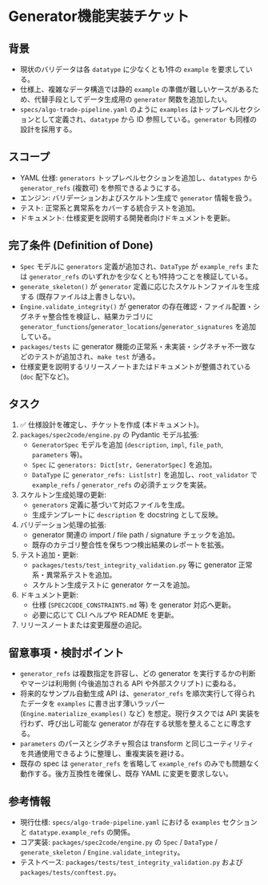 # Generator機能実装チケット

## 背景
- 現状のバリデータは各 `datatype` に少なくとも1件の `example` を要求している。
- 仕様上、複雑なデータ構造では静的 `example` の準備が難しいケースがあるため、代替手段としてデータ生成用の `generator` 関数を追加したい。
- `specs/algo-trade-pipeline.yaml` のように `examples` はトップレベルセクションとして定義され、`datatype` から ID 参照している。`generator` も同様の設計を採用する。

## スコープ
- YAML 仕様: `generators` トップレベルセクションを追加し、`datatypes` から `generator_refs` (複数可) を参照できるようにする。
- エンジン: バリデーションおよびスケルトン生成で `generator` 情報を扱う。
- テスト: 正常系と異常系をカバーする統合テストを追加。
- ドキュメント: 仕様変更を説明する開発者向けドキュメントを更新。

## 完了条件 (Definition of Done)
- `Spec` モデルに `generators` 定義が追加され、`DataType` が `example_refs` または `generator_refs` のいずれかを少なくとも1件持つことを検証している。
- `generate_skeleton()` が `generator` 定義に応じたスケルトンファイルを生成する (既存ファイルは上書きしない)。
- `Engine.validate_integrity()` が generator の存在確認・ファイル配置・シグネチャ整合性を検証し、結果カテゴリに `generator_functions`/`generator_locations`/`generator_signatures` を追加している。
- `packages/tests` に generator 機能の正常系・未実装・シグネチャ不一致などのテストが追加され、`make test` が通る。
- 仕様変更を説明するリリースノートまたはドキュメントが整備されている (`doc` 配下など)。

## タスク
1. ✅ 仕様設計を確定し、チケットを作成 (本ドキュメント)。
2. `packages/spec2code/engine.py` の Pydantic モデル拡張:
   - `GeneratorSpec` モデルを追加 (`description`, `impl`, `file_path`, `parameters` 等)。
   - `Spec` に `generators: Dict[str, GeneratorSpec]` を追加。
   - `DataType` に `generator_refs: List[str]` を追加し、`root_validator` で `example_refs` / `generator_refs` の必須チェックを実装。
3. スケルトン生成処理の更新:
   - `generators` 定義に基づいて対応ファイルを生成。
   - 生成テンプレートに `description` を docstring として反映。
4. バリデーション処理の拡張:
   - generator 関連の import / file path / signature チェックを追加。
   - 既存のカテゴリ整合性を保ちつつ検出結果のレポートを拡張。
5. テスト追加・更新:
   - `packages/tests/test_integrity_validation.py` 等に generator 正常系・異常系テストを追加。
   - スケルトン生成テストに generator ケースを追加。
6. ドキュメント更新:
   - 仕様 (`SPEC2CODE_CONSTRAINTS.md` 等) を generator 対応へ更新。
   - 必要に応じて CLI ヘルプや README を更新。
7. リリースノートまたは変更履歴の追記。

## 留意事項・検討ポイント
- `generator_refs` は複数指定を許容し、どの generator を実行するかの判断やマージは利用側 (今後追加される API や外部スクリプト) に委ねる。
- 将来的なサンプル自動生成 API は、`generator_refs` を順次実行して得られたデータを `examples` に書き出す薄いラッパー (`Engine.materialize_examples()` など) を想定。現行タスクでは API 実装を行わず、呼び出し可能な generator が存在する状態を整えることに専念する。
- `parameters` のパースとシグネチャ照合は transform と同じユーティリティを共通使用できるように整理し、重複実装を避ける。
- 既存の spec は `generator_refs` を省略して `example_refs` のみでも問題なく動作する。後方互換性を確保し、既存 YAML に変更を要求しない。

## 参考情報
- 現行仕様: `specs/algo-trade-pipeline.yaml` における `examples` セクションと `datatype.example_refs` の関係。
- コア実装: `packages/spec2code/engine.py` の `Spec` / `DataType` / `generate_skeleton` / `Engine.validate_integrity`。
- テストベース: `packages/tests/test_integrity_validation.py` および `packages/tests/conftest.py`。
